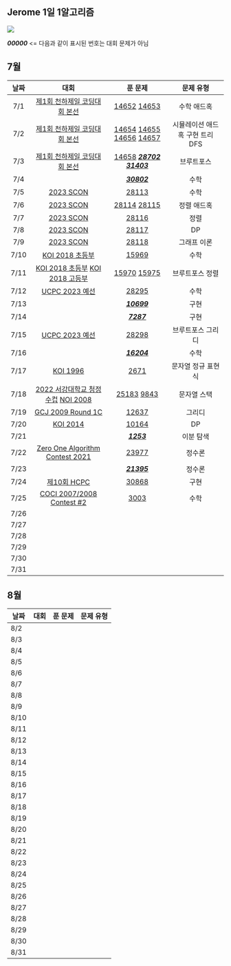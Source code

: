 ## Jerome 1일 1알고리즘

![](https://api.mosu.blog/OneDay-OneAlgorithm/JeromeSim?since=2024-07-01&until=2024-08-31)

**_00000_** <= 다음과 같이 표시된 번호는 대회 문제가 아님 

## 7월

|  날짜  |                                                        대회                                                        |                                                                                            푼 문제                                                                                             |        문제 유형        |
|:----:|:----------------------------------------------------------------------------------------------------------------:|:-------------------------------------------------------------------------------------------------------------------------------------------------------------------------------------------:|:-------------------:|
| 7/1  |                         [제1회 천하제일 코딩대회 본선](https://www.acmicpc.net/category/detail/1749)                         |                                                [14652](https://www.acmicpc.net/problem/14652) [14653](https://www.acmicpc.net/problem/14653)                                                |       수학 애드혹        |
| 7/2  |                         [제1회 천하제일 코딩대회 본선](https://www.acmicpc.net/category/detail/1749)                         | [14654](https://www.acmicpc.net/problem/14654) [14655](https://www.acmicpc.net/problem/14655) [14656](https://www.acmicpc.net/problem/14656) [14657](https://www.acmicpc.net/problem/14657) | 시뮬레이션 애드혹 구현 트리 DFS |
| 7/3  |                         [제1회 천하제일 코딩대회 본선](https://www.acmicpc.net/category/detail/1749)                         |                  [14658](https://www.acmicpc.net/problem/14658) **_[28702](https://www.acmicpc.net/problem/28702)_** **_[31403](https://www.acmicpc.net/problem/31403)_**                   |        브루트포스        |
| 7/4  |                                                                                                                  |                                                                    **_[30802](https://www.acmicpc.net/problem/30802)_**                                                                     |         수학          |
| 7/5  |                            [2023 SCON](https://www.acmicpc.net/category/detail/3581)                             |                                                                       [28113](https://www.acmicpc.net/problem/28113)                                                                        |         수학          |
| 7/6  |                            [2023 SCON](https://www.acmicpc.net/category/detail/3581)                             |                                                [28114](https://www.acmicpc.net/problem/28114) [28115](https://www.acmicpc.net/problem/28115)                                                |       정렬 애드혹        |
| 7/7  |                            [2023 SCON](https://www.acmicpc.net/category/detail/3581)                             |                                                                       [28116](https://www.acmicpc.net/problem/28116)                                                                        |         정렬          |
| 7/8  |                            [2023 SCON](https://www.acmicpc.net/category/detail/3581)                             |                                                                       [28117](https://www.acmicpc.net/problem/28117)                                                                        |         DP          |
| 7/9  |                            [2023 SCON](https://www.acmicpc.net/category/detail/3581)                             |                                                                       [28118](https://www.acmicpc.net/problem/28118)                                                                        |       그래프 이론        |
| 7/10 |                               [KOI 2018 초등부](https://www.acmicpc.net/category/427)                               |                                                                       [15969](https://www.acmicpc.net/problem/15969)                                                                        |         수학          |
| 7/11 |    [KOI 2018 초등부](https://www.acmicpc.net/category/427) [KOI 2018 고등부](https://www.acmicpc.net/category/427)     |                                                [15970](https://www.acmicpc.net/problem/15970) [15975](https://www.acmicpc.net/problem/15975)                                                |      브루트포스 정렬       |
| 7/12 |                           [UCPC 2023 예선](https://www.acmicpc.net/category/detail/3613)                           |                                                                       [28295](https://www.acmicpc.net/problem/28295)                                                                        |         수학          |
| 7/13 |                                                                                                                  |                                                                    **_[10699](https://www.acmicpc.net/problem/10699)_**                                                                     |         구현          |
| 7/14 |                                                                                                                  |                                                                     **_[7287](https://www.acmicpc.net/problem/10699)_**                                                                     |         구현          |
| 7/15 |                           [UCPC 2023 예선](https://www.acmicpc.net/category/detail/3613)                           |                                                                       [28298](https://www.acmicpc.net/problem/28298)                                                                        |      브루트포스 그리디      |
| 7/16 |                                                                                                                  |                                                                    **_[16204](https://www.acmicpc.net/problem/10699)_**                                                                     |         수학          |
| 7/17 |                                 [KOI 1996](https://www.acmicpc.net/problem/2671)                                 |                                                                        [2671](https://www.acmicpc.net/problem/2671)                                                                         |     문자열 정규 표현식      |
| 7/18 | [2022 서강대학교 청정수컵](https://www.acmicpc.net/category/696) [NOI 2008](https://www.acmicpc.net/category/detail/1212) |                                                 [25183](https://www.acmicpc.net/problem/25183) [9843](https://www.acmicpc.net/problem/9843)                                                 |       문자열 스택        |
| 7/19 |                        [GCJ 2009 Round 1C](https://www.acmicpc.net/category/detail/1703)                         |                                                                       [12637](https://www.acmicpc.net/problem/12637)                                                                        |         그리디         |
| 7/20 |                                 [KOI 2014](https://www.acmicpc.net/category/302)                                 |                                                                       [10164](https://www.acmicpc.net/problem/10164)                                                                        |         DP          |
| 7/21 |                                                                                                                  |                                                                     **_[1253](https://www.acmicpc.net/problem/1253)_**                                                                      |        이분 탐색        |
| 7/22 |                 [Zero One Algorithm Contest 2021](https://www.acmicpc.net/category/detail/2956)                  |                                                                       [23977](https://www.acmicpc.net/problem/23977)                                                                        |         정수론         |
| 7/23 |                                                                                                                  |                                                                    **_[21395](https://www.acmicpc.net/problem/21395)_**                                                                     |         정수론         |
| 7/24 |                                [제10회 HCPC](https://www.acmicpc.net/category/1006)                                |                                                                       [30868](https://www.acmicpc.net/problem/30868)                                                                        |         구현          |
| 7/25 |                     [COCI 2007/2008 Contest #2](https://www.acmicpc.net/category/detail/101)                     |                                                                        [3003](https://www.acmicpc.net/problem/3003)                                                                         |         수학          |
| 7/26 |                                                                                                                  |                                                                                                                                                                                             |                     |
| 7/27 |                                                                                                                  |                                                                                                                                                                                             |                     |
| 7/28 |                                                                                                                  |                                                                                                                                                                                             |                     |
| 7/29 |                                                                                                                  |                                                                                                                                                                                             |                     |
| 7/30 |                                                                                                                  |                                                                                                                                                                                             |                     |
| 7/31 |                                                                                                                  |                                                                                                                                                                                             |                     |

## 8월

| 날짜   | 대회 | 푼 문제 | 문제 유형 |
|------|----|------|-------|
| 8/2  |    |      |       |
| 8/3  |    |      |       |
| 8/4  |    |      |       |
| 8/5  |    |      |       |
| 8/6  |    |      |       |
| 8/7  |    |      |       |
| 8/8  |    |      |       |
| 8/9  |    |      |       |
| 8/10 |    |      |       |
| 8/11 |    |      |       |
| 8/12 |    |      |       |
| 8/13 |    |      |       |
| 8/14 |    |      |       |
| 8/15 |    |      |       |
| 8/16 |    |      |       |
| 8/17 |    |      |       |
| 8/18 |    |      |       |
| 8/19 |    |      |       |
| 8/20 |    |      |       |
| 8/21 |    |      |       |
| 8/22 |    |      |       |
| 8/23 |    |      |       |
| 8/24 |    |      |       |
| 8/25 |    |      |       |
| 8/26 |    |      |       |
| 8/27 |    |      |       |
| 8/28 |    |      |       |
| 8/29 |    |      |       |
| 8/30 |    |      |       |
| 8/31 |    |      |       |
